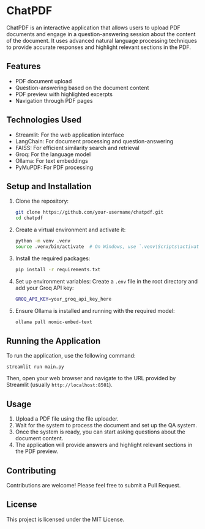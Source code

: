 # ChatPDF

ChatPDF is an interactive application that allows users to upload PDF documents and engage in a question-answering session about the content of the document. It uses advanced natural language processing techniques to provide accurate responses and highlight relevant sections in the PDF.

## Features

- PDF document upload
- Question-answering based on the document content
- PDF preview with highlighted excerpts
- Navigation through PDF pages

## Technologies Used

- Streamlit: For the web application interface
- LangChain: For document processing and question-answering
- FAISS: For efficient similarity search and retrieval
- Groq: For the language model
- Ollama: For text embeddings
- PyMuPDF: For PDF processing

## Setup and Installation

1. Clone the repository:
   ```bash
   git clone https://github.com/your-username/chatpdf.git
   cd chatpdf
   ```

2. Create a virtual environment and activate it:
   ```bash
   python -m venv .venv
   source .venv/bin/activate  # On Windows, use `.venv\Scripts\activate`
   ```

3. Install the required packages:
   ```bash
   pip install -r requirements.txt
   ```

4. Set up environment variables:
   Create a `.env` file in the root directory and add your Groq API key:
   ```bash
   GROQ_API_KEY=your_groq_api_key_here
   ```

5. Ensure Ollama is installed and running with the required model:
   ```bash
   ollama pull nomic-embed-text
   ```

## Running the Application

To run the application, use the following command:

```
streamlit run main.py
```

Then, open your web browser and navigate to the URL provided by Streamlit (usually `http://localhost:8501`).

## Usage

1. Upload a PDF file using the file uploader.
2. Wait for the system to process the document and set up the QA system.
3. Once the system is ready, you can start asking questions about the document content.
4. The application will provide answers and highlight relevant sections in the PDF preview.

## Contributing

Contributions are welcome! Please feel free to submit a Pull Request.

## License

This project is licensed under the MIT License.
